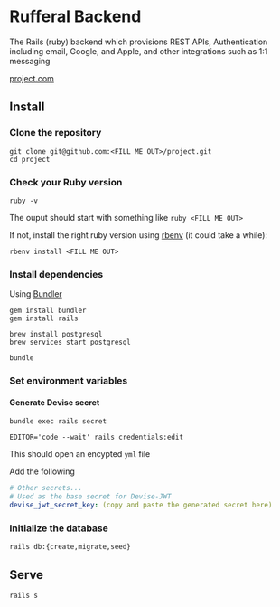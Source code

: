 # Rufferal Backend

The Rails (ruby) backend which provisions REST APIs, Authentication including email, Google, and Apple, and other integrations such as 1:1 messaging

[project.com](https://project.com)

## Install

### Clone the repository

```shell
git clone git@github.com:<FILL ME OUT>/project.git
cd project
```

### Check your Ruby version

```shell
ruby -v
```

The ouput should start with something like `ruby <FILL ME OUT>`

If not, install the right ruby version using [rbenv](https://github.com/rbenv/rbenv) (it could take a while):

```shell
rbenv install <FILL ME OUT>
```

### Install dependencies

Using [Bundler](https://github.com/bundler/bundler)

```shell
gem install bundler
gem install rails

brew install postgresql
brew services start postgresql

bundle
```

### Set environment variables

#### Generate Devise secret

```shell
bundle exec rails secret

EDITOR='code --wait' rails credentials:edit
```

This should open an encypted `yml` file

Add the following

```yml
# Other secrets...  
# Used as the base secret for Devise-JWT 
devise_jwt_secret_key: (copy and paste the generated secret here)
```

<!-- Using [Figaro](https://github.com/laserlemon/figaro): -->

<!-- See [config/application.yml.sample](https://github.com/juliendargelos/project/blob/master/config/application.yml.sample) and contact the developer: [contact@juliendargelos.com](mailto:contact@juliendargelos.com) (sensitive data). -->

### Initialize the database

```shell
rails db:{create,migrate,seed}
```

<!-- ### Add heroku remotes

Using [Heroku CLI](https://devcenter.heroku.com/articles/heroku-cli):

```shell
heroku git:remote -a project
heroku git:remote --remote heroku-staging -a project-staging
``` -->

## Serve

```shell
rails s
```

<!-- ## Deploy

### With Heroku pipeline (recommended)

Push to Heroku staging remote:

```shell
git push heroku-staging
```

Go to the Heroku Dashboard and [promote the app to production](https://devcenter.heroku.com/articles/pipelines) or use Heroku CLI:

```shell
heroku pipelines:promote -a project-staging
```

### Directly to production (not recommended)

Push to Heroku production remote:

```shell
git push heroku
``` -->
